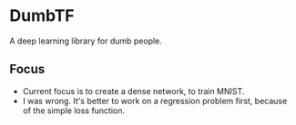# DumbTF
A deep learning library for dumb people. 

## Focus
- Current focus is to create a dense network, to train MNIST.
- I was wrong. It's better to work on a regression problem first, because
  of the simple loss function.